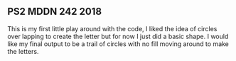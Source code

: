 ## PS2 MDDN 242 2018

This is my first little play around with the code, I liked the idea of circles over lapping to create the letter but for now I just did a basic shape. I would like my final output to be a trail of circles with no fill moving around to make the letters.